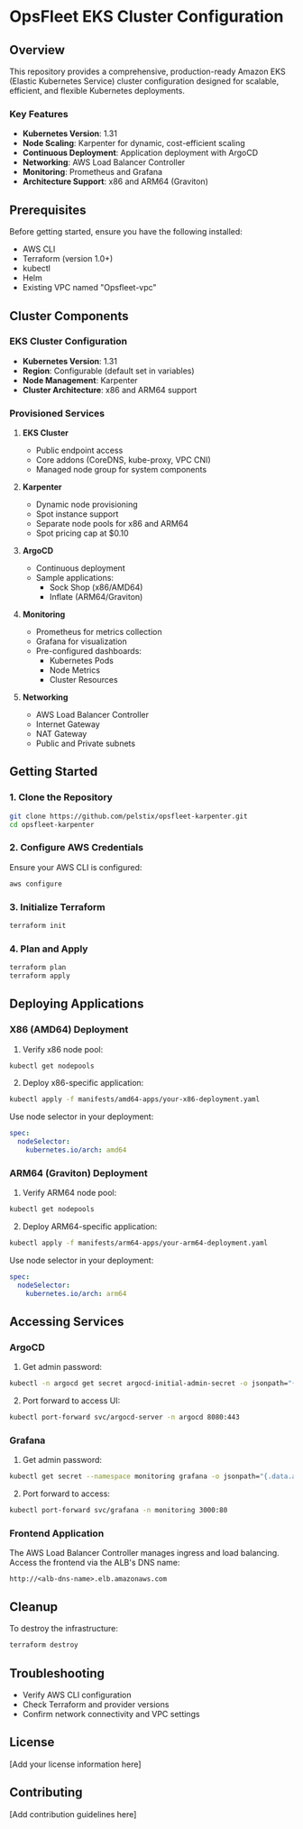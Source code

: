 # OpsFleet EKS Cluster Configuration

## Overview

This repository provides a comprehensive, production-ready Amazon EKS (Elastic Kubernetes Service) cluster configuration designed for scalable, efficient, and flexible Kubernetes deployments.

### Key Features

- **Kubernetes Version**: 1.31
- **Node Scaling**: Karpenter for dynamic, cost-efficient scaling
- **Continuous Deployment**: Application deployment with ArgoCD
- **Networking**: AWS Load Balancer Controller
- **Monitoring**: Prometheus and Grafana
- **Architecture Support**: x86 and ARM64 (Graviton)

## Prerequisites

Before getting started, ensure you have the following installed:

- AWS CLI
- Terraform (version 1.0+)
- kubectl
- Helm
- Existing VPC named "Opsfleet-vpc"

## Cluster Components

### EKS Cluster Configuration

- **Kubernetes Version**: 1.31
- **Region**: Configurable (default set in variables)
- **Node Management**: Karpenter
- **Cluster Architecture**: x86 and ARM64 support

### Provisioned Services

1. **EKS Cluster**
   - Public endpoint access
   - Core addons (CoreDNS, kube-proxy, VPC CNI)
   - Managed node group for system components

2. **Karpenter**
   - Dynamic node provisioning
   - Spot instance support
   - Separate node pools for x86 and ARM64
   - Spot pricing cap at $0.10

3. **ArgoCD**
   - Continuous deployment
   - Sample applications:
     * Sock Shop (x86/AMD64)
     * Inflate (ARM64/Graviton)

4. **Monitoring**
   - Prometheus for metrics collection
   - Grafana for visualization
   - Pre-configured dashboards:
     * Kubernetes Pods
     * Node Metrics
     * Cluster Resources

5. **Networking**
   - AWS Load Balancer Controller
   - Internet Gateway
   - NAT Gateway
   - Public and Private subnets

## Getting Started

### 1. Clone the Repository

```bash
git clone https://github.com/pelstix/opsfleet-karpenter.git
cd opsfleet-karpenter
```

### 2. Configure AWS Credentials

Ensure your AWS CLI is configured:

```bash
aws configure
```

### 3. Initialize Terraform

```bash
terraform init
```

### 4. Plan and Apply

```bash
terraform plan
terraform apply
```

## Deploying Applications

### X86 (AMD64) Deployment

1. Verify x86 node pool:
```bash
kubectl get nodepools
```

2. Deploy x86-specific application:
```bash
kubectl apply -f manifests/amd64-apps/your-x86-deployment.yaml
```

Use node selector in your deployment:
```yaml
spec:
  nodeSelector:
    kubernetes.io/arch: amd64
```

### ARM64 (Graviton) Deployment

1. Verify ARM64 node pool:
```bash
kubectl get nodepools
```

2. Deploy ARM64-specific application:
```bash
kubectl apply -f manifests/arm64-apps/your-arm64-deployment.yaml
```

Use node selector in your deployment:
```yaml
spec:
  nodeSelector:
    kubernetes.io/arch: arm64
```

## Accessing Services

### ArgoCD

1. Get admin password:
```bash
kubectl -n argocd get secret argocd-initial-admin-secret -o jsonpath="{.data.password}" | base64 -d
```

2. Port forward to access UI:
```bash
kubectl port-forward svc/argocd-server -n argocd 8080:443
```

### Grafana

1. Get admin password:
```bash
kubectl get secret --namespace monitoring grafana -o jsonpath="{.data.admin-password}" | base64 --decode
```

2. Port forward to access:
```bash
kubectl port-forward svc/grafana -n monitoring 3000:80
```

### Frontend Application

The AWS Load Balancer Controller manages ingress and load balancing. Access the frontend via the ALB's DNS name:

`http://<alb-dns-name>.elb.amazonaws.com`

## Cleanup

To destroy the infrastructure:

```bash
terraform destroy
```

## Troubleshooting

- Verify AWS CLI configuration
- Check Terraform and provider versions
- Confirm network connectivity and VPC settings

## License

[Add your license information here]

## Contributing

[Add contribution guidelines here]
